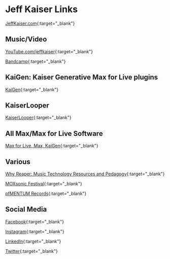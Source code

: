 # Jeff Kaiser Links

[JeffKaiser.com](https://jeffkaiser.com/){:target="_blank"}

## Music/Video

[YouTube.com/jeffkaiser](https://www.youtube.com/jeffkaiser?sub_confirmation=1){:target="_blank"}

[Bandcamp](https://music.jeffkaiser.com/){:target="_blank"}

## KaiGen: Kaiser Generative Max for Live plugins

[KaiGen](https://jeffkaiser.com/product/kaigen-interactive-and-generative-software-by-jeff-kaiser-max-for-live-plugins-and-max-projects/){:target="_blank"}

## KaiserLooper

[KaiserLooper](https://jeffkaiser.com/product/kaiserlooper-live-looping-software-for-max/){:target="_blank"}

## All Max/Max for Live Software

[Max for Live, Max, KaiGen](https://jeffkaiser.com/max/){:target="_blank"}

## Various

[Why Reaper: Music Technology Resources and Pedagogy](https://whyreaper.com/){:target="_blank"}

[MOXsonic Festival](https://moxsonic.org/){:target="_blank"}

[pfMENTUM Records](https://jeffkaiser.com/pfmentum/){:target="_blank"}

## Social Media

[Facebook](https://www.facebook.com/pfmentum){:target="_blank"}

[Instagram](https://www.instagram.com/jeffkaiser/){:target="_blank"}

[LinkedIn](https://www.linkedin.com/in/jkais/){:target="_blank"}

[Twitter](https://twitter.com/jkais){:target="_blank"}
